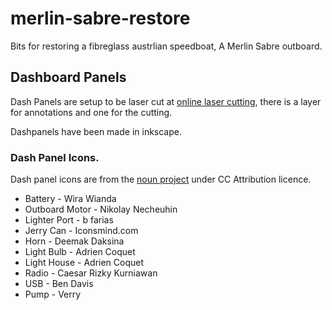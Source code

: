 # merlin-sabre-restore
Bits for restoring a fibreglass austrlian speedboat, A Merlin Sabre outboard.

## Dashboard Panels

Dash Panels are setup to be laser cut at [online laser cutting](https://onlinelasercutting.com.au), there is a layer for annotations and one for the cutting.

Dashpanels have been made in inkscape.

### Dash Panel Icons.

Dash panel icons are from the [noun project](https://thenounproject.com/) under CC Attribution licence.

 * Battery - Wira Wianda
 * Outboard Motor - Nikolay Necheuhin
 * Lighter Port - b farias
 * Jerry Can - Iconsmind.com
 * Horn - Deemak Daksina
 * Light Bulb - Adrien Coquet
 * Light House - Adrien Coquet
 * Radio - Caesar Rizky Kurniawan
 * USB - Ben Davis 
 * Pump - Verry
